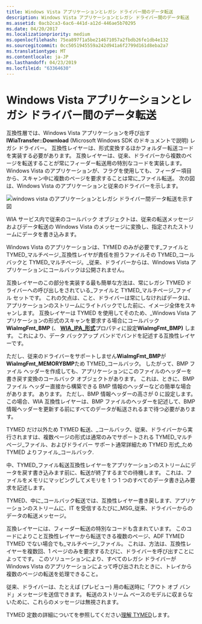 ```yaml
---
title: Windows Vista アプリケーションとレガシ ドライバー間のデータ転送
description: Windows Vista アプリケーションとレガシ ドライバー間のデータ転送
ms.assetid: 0acb2ca3-6ac6-441d-a12d-446ae5b70295
ms.date: 04/20/2017
ms.localizationpriority: medium
ms.openlocfilehash: 75ea897f1a5be214671057a2fbdb26fe1db4e132
ms.sourcegitcommit: 0cc5051945559a242d941a6f2799d161d8eba2a7
ms.translationtype: MT
ms.contentlocale: ja-JP
ms.lasthandoff: 04/23/2019
ms.locfileid: "63364630"
---
```

# <a name="data-transfer-between-windows-vista-application-and-legacy-driver"></a>Windows Vista アプリケーションとレガシ ドライバー間のデータ転送


互換性層では、Windows Vista アプリケーションを呼び出す**IWiaTransfer::Download** (Microsoft Windows SDK のドキュメントで説明) レガシ ドライバー。 互換性レイヤーは、形式変換するほかフォルダー転送コードを実装する必要があります。 互換レイヤーは、従来、ドライバーから複数のページを転送することが常にフィーダー転送用の特別なコードを実装します。 Windows Vista のアプリケーションが、フラグを使用しても、フィーダー項目から、スキャン中に複数のページを要求することは常に\_ファイル転送。 次の図は、Windows Vista のアプリケーションと従来のドライバーを示します。

![windows vista のアプリケーションとレガシ ドライバー間データ転送を示す図](images/vistaapp-legacydrv.png)

WIA サービス内で従来のコールバック オブジェクトは、従来の転送メッセージおよびデータ転送の Windows Vista のメッセージに変換し、指定されたストリームにデータを書き込みます。

Windows Vista のアプリケーションは、TYMED のみが必要です\_ファイルと TYMED\_マルチページ\_互換性レイヤが責任を担うファイルその TYMED\_コールバックと TYMED\_マルチページ。\_従来、ドライバーからは、Windows Vista アプリケーションにコールバックは公開されません。

互換レイヤーのこの部分を実装する最も簡単な方法は、常にレガシ TYMED ドライバーへの呼び出しをされている\_ファイルと TYMED\_マルチページ\_ファイル セットです。 これの欠点は、こと、ドライバーは常にしなければデータは、アプリケーションのストリームにライトバックでした前に、イメージ全体をスキャンします。 互換レイヤーは TYMED を使用してそのため、\_Windows Vista アプリケーションの形式のスキャンを要求する場合にコールバック**WiaImgFmt\_BMP** (、 [ **WIA\_IPA\_形式**](https://msdn.microsoft.com/library/windows/hardware/ff551553)プロパティに設定**WiaImgFmt\_BMP)** します。 これにより、データ バックアップ バンドでバンドを記述する互換性レイヤーです。

ただし、従来のドライバーをサポートしません**WiaImgFmt\_BMP**が**WiaImgFmt\_MEMORYBMP**ため TYMED\_コールバック。 したがって、BMP ファイル ヘッダーを作成しても、アプリケーションにこのファイルのヘッダーを書き戻す変換のコールバック オブジェクトがあります。 これは、ときに、BMP ファイル ヘッダー直接から構築できる BMP 情報のヘッダーなどの簡単な場合があります。 あります。 ただし、BMP 情報ヘッダーの高さが 0 に設定します。 この場合、WIA 互換性レイヤーは、BMP ファイルのヘッダーを記述して、BMP 情報ヘッダーを更新する前にすべてのデータが転送されるまで待つ必要があります。

TYMED だけ以外ため TYMED 転送、\_コールバック、従来、ドライバーから実行されますは、複数ページの形式は通常のみでサポートされる TYMED\_マルチページ\_ファイル、およびドライバー サポート通常詳細ため TYMED 形式\_ため TYMED よりファイル\_コールバック.

中、TYMED\_ファイル転送互換性レイヤーをアプリケーションのストリームにデータを戻す書き込みます前に、転送が終了するまでの待機します。 これは、ファイルをメモリにマッピングしてメモリを 1 つ 1 つのすべてのデータ書き込み要求を記述します。

TYMED、中に\_コールバック転送では、互換性レイヤー書き戻します、アプリケーションのストリームに、IT を受信するたびに\_MSG\_従来、ドライバーからのデータの転送メッセージ。

互換レイヤーには、フィーダー転送の特別なコードも含まれています。 このコードによりこと互換性レイヤーから転送できる複数のページ、ADF TYMED TYMED でない場合でも\_マルチページ\_ファイル。 これは、方法は、互換性レイヤーを複数回、1 ページのみを要求するたびに、ドライバーを呼び出すことによってです。 このソリューションにより、すべてのレガシ ドライバーが Windows Vista のアプリケーションによって呼び出されたときに、トレイから複数のページの転送を処理できること。

従来、ドライバーは、たとえば (プレビュー) 用の転送時に「アウト オブ バンド」メッセージを送信できます。 転送のストリーム ベースのモデルに収まらないために、これらのメッセージは無視されます。

TYMED 定数の詳細についてを参照してください[理解 TYMED](understanding-tymed.md)します。

 

 




